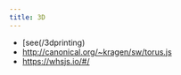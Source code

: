 ```yaml
---
title: 3D
---
```

* [see(/3dprinting)
* <http://canonical.org/~kragen/sw/torus.js>
* <https://whsjs.io/#/>

